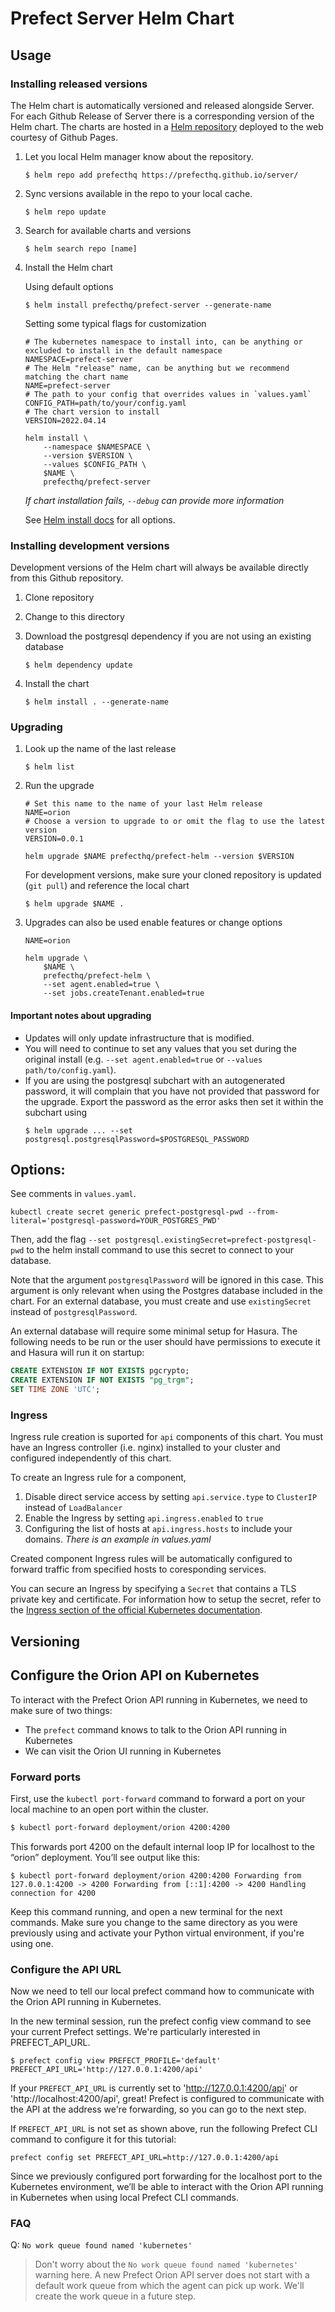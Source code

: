 # Prefect Server Helm Chart

## Usage


### Installing released versions

The Helm chart is automatically versioned and released alongside Server.
For each Github Release of Server there is a corresponding version of the Helm chart.
The charts are hosted in a [Helm repository](https://helm.sh/docs/chart_repository/) deployed to the web courtesy of Github Pages.

1. Let you local Helm manager know about the repository.

    ```
    $ helm repo add prefecthq https://prefecthq.github.io/server/
    ```

2. Sync versions available in the repo to your local cache.

    ```
    $ helm repo update
    ```

3. Search for available charts and versions

    ```
    $ helm search repo [name]
    ```

4. Install the Helm chart

    Using default options
    ```
    $ helm install prefecthq/prefect-server --generate-name
    ```

    Setting some typical flags for customization
    ```shell
    # The kubernetes namespace to install into, can be anything or excluded to install in the default namespace
    NAMESPACE=prefect-server
    # The Helm "release" name, can be anything but we recommend matching the chart name
    NAME=prefect-server
    # The path to your config that overrides values in `values.yaml`
    CONFIG_PATH=path/to/your/config.yaml
    # The chart version to install
    VERSION=2022.04.14

    helm install \
        --namespace $NAMESPACE \
        --version $VERSION \
        --values $CONFIG_PATH \
        $NAME \
        prefecthq/prefect-server
    ```

    _If chart installation fails, `--debug` can provide more information_

    See [Helm install docs](https://helm.sh/docs/helm/helm_install/) for all options.

### Installing development versions

Development versions of the Helm chart will always be available directly from this Github repository.

1. Clone repository

2. Change to this directory

3. Download the postgresql dependency if you are not using an existing database

    ```
    $ helm dependency update
    ```

4. Install the chart

    ```
    $ helm install . --generate-name
    ```

### Upgrading

1. Look up the name of the last release

    ```
    $ helm list
    ```

2. Run the upgrade

    ```shell
    # Set this name to the name of your last Helm release
    NAME=orion
    # Choose a version to upgrade to or omit the flag to use the latest version
    VERSION=0.0.1

    helm upgrade $NAME prefecthq/prefect-helm --version $VERSION
    ```

    For development versions, make sure your cloned repository is updated (`git pull`) and reference the local chart
    ```
    $ helm upgrade $NAME .
    ```

3. Upgrades can also be used enable features or change options

    ```shell
    NAME=orion

    helm upgrade \
        $NAME \
        prefecthq/prefect-helm \
        --set agent.enabled=true \
        --set jobs.createTenant.enabled=true
    ```

#### Important notes about upgrading

- Updates will only update infrastructure that is modified.
- You will need to continue to set any values that you set during the original install (e.g. `--set agent.enabled=true` or `--values path/to/config.yaml`).
- If you are using the postgresql subchart with an autogenerated password, it will complain that you have not provided that password for the upgrade.
  Export the password as the error asks then set it within the subchart using
    ```
    $ helm upgrade ... --set postgresql.postgresqlPassword=$POSTGRESQL_PASSWORD
    ```

## Options:

See comments in `values.yaml`.

```shell
kubectl create secret generic prefect-postgresql-pwd --from-literal='postgresql-password=YOUR_POSTGRES_PWD'
```

Then, add the flag `--set postgresql.existingSecret=prefect-postgresql-pwd` to the helm install command to use this secret to connect to your database.

Note that the argument `postgresqlPassword` will be ignored in this case. This argument is only relevant when using the Postgres database included in the chart. For an external database, you must create and use `existingSecret` instead of `postgresqlPassword`.

An external database will require some minimal setup for Hasura.
The following needs to be run or the user should have permissions to execute it and Hasura will run it on startup:

```sql
CREATE EXTENSION IF NOT EXISTS pgcrypto;
CREATE EXTENSION IF NOT EXISTS "pg_trgm";
SET TIME ZONE 'UTC';
```

### Ingress

Ingress rule creation is suported for `api` components of this chart. You must have an Ingress controller (i.e. nginx) installed to your cluster and configured independently of this chart.

To create an Ingress rule for a component,
1. Disable direct service access by setting `api.service.type` to `ClusterIP` instead of `LoadBalancer`
2. Enable the Ingress by setting `api.ingress.enabled` to `true`
3. Configuring the list of hosts at `api.ingress.hosts` to include your domains. _There is an example in values.yaml_ 

Created component Ingress rules will be automatically configured to forward traffic from specified hosts to coresponding services.

You can secure an Ingress by specifying a `Secret` that contains a TLS private key and certificate. For information how to setup the secret, refer to the [Ingress section of the official Kubernetes documentation](https://kubernetes.io/docs/concepts/services-networking/ingress/#tls).

## Versioning

## Configure the Orion API on Kubernetes

To interact with the Prefect Orion API running in Kubernetes, we need to make sure of two things:

- The `prefect` command knows to talk to the Orion API running in Kubernetes
- We can visit the Orion UI running in Kubernetes

### Forward ports

First, use the `kubectl port-forward` command to forward a port on your local machine to an open port within the cluster. 

```bash
$ kubectl port-forward deployment/orion 4200:4200
```
This forwards port 4200 on the default internal loop IP for localhost to the “orion” deployment. You’ll see output like this:

```
$ kubectl port-forward deployment/orion 4200:4200 Forwarding from 127.0.0.1:4200 -> 4200 Forwarding from [::1]:4200 -> 4200 Handling connection for 4200
```

Keep this command running, and open a new terminal for the next commands. Make sure you change to the same directory as you were previously using and activate your Python virtual environment, if you're using one.

### Configure the API URL
Now we need to tell our local prefect command how to communicate with the Orion API running in Kubernetes.

In the new terminal session, run the prefect config view command to see your current Prefect settings. We're particularly interested in PREFECT_API_URL.

``` 
$ prefect config view PREFECT_PROFILE='default' PREFECT_API_URL='http://127.0.0.1:4200/api' 
```
If your `PREFECT_API_URL` is currently set to 'http://127.0.0.1:4200/api' or 'http://localhost:4200/api', great! Prefect is configured to communicate with the API at the address we're forwarding, so you can go to the next step.

If `PREFECT_API_URL` is not set as shown above, run the following Prefect CLI command to configure it for this tutorial:

```
prefect config set PREFECT_API_URL=http://127.0.0.1:4200/api
```

Since we previously configured port forwarding for the localhost port to the Kubernetes environment, we’ll be able to interact with the Orion API running in Kubernetes when using local Prefect CLI commands.

### FAQ
Q: `No work queue found named 'kubernetes'` 
> Don't worry about the `No work queue found named 'kubernetes'` warning here. A new Prefect Orion API server does not start with a default work queue from which the agent can pick up work. We'll create the work queue in a future step.